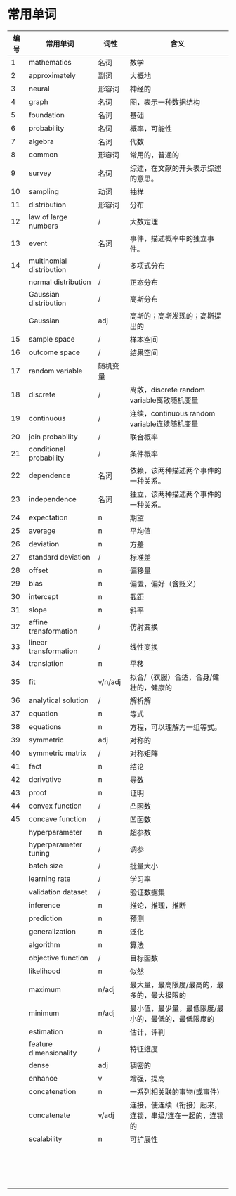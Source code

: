# 常用单词

|编号|常用单词|词性|含义|
|---|---|---|---|
|1|mathematics|名词|数学|
|2|approximately|副词|大概地|
|3|neural|形容词|神经的|
|4|graph|名词|图，表示一种数据结构|
|5|foundation|名词|基础|
|6|probability|名词|概率，可能性|
|7|algebra|名词|代数|
|8|common|形容词|常用的，普通的|
|9|survey|名词|综述，在文献的开头表示综述的意思。|
|10|sampling|动词|抽样|
|11|distribution|形容词|分布|
|12|law of large numbers|/|大数定理|
|13|event|名词|事件，描述概率中的独立事件。|
|14|multinomial distribution|/|多项式分布|
||normal distribution|/|正态分布|
||Gaussian distribution|/|高斯分布|
||Gaussian|adj|高斯的；高斯发现的；高斯提出的|
|15|sample space|/|样本空间|
|16|outcome space|/|结果空间|
|17|random variable|随机变量||
|18|discrete|/|离散，discrete random variable离散随机变量|
|19|continuous|/|连续，continuous random variable连续随机变量|
|20|join probability|/|联合概率|
|21|conditional probability|/|条件概率|
|22|dependence|名词|依赖，该两种描述两个事件的一种关系。|
|23|independence|名词|独立，该两种描述两个事件的一种关系。|
|24|expectation|n|期望|
|25|average|n|平均值|
|26|deviation|n|方差|
|27|standard deviation|/|标准差|
|28|offset|n|偏移量|
|29|bias|n|偏置，偏好（含贬义）|
|30|intercept|n|截距|
|31|slope|n|斜率|
|32|affine transformation|/|仿射变换|
|33|linear transformation|/|线性变换|
|34|translation|n|平移|
|35|fit|v/n/adj|拟合/（衣服）合适，合身/健壮的，健康的|
|36|analytical solution|/|解析解|
|37|equation|n|等式|
|38|equations|n|方程，可以理解为一组等式。|
|39|symmetric|adj|对称的|
|40|symmetric matrix|/|对称矩阵|
|41|fact|n|结论|
|42|derivative|n|导数|
|43|proof|n|证明|
|44|convex function|/|凸函数|
|45|concave function|/|凹函数|
||hyperparameter|n|超参数|
||hyperparameter tuning|/|调参|
||batch size|/|批量大小|
||learning rate|/|学习率|
||validation dataset|/|验证数据集|
||inference|n|推论，推理，推断|
||prediction|n|预测|
||generalization|n|泛化|
||algorithm|n|算法|
||objective function|/|目标函数|
||likelihood|n|似然|
||maximum|n/adj|最大量，最高限度/最高的，最多的，最大极限的|
||minimum|n/adj|最小值，最少量，最低限度/最小的，最低的，最低限度的|
||estimation|n|估计，评判|
||feature dimensionality|/|特征维度|
||dense|adj|稠密的|
||enhance|v|增强，提高|
||concatenation|n|一系列相关联的事物(或事件)|
||concatenate|v/adj|连接，使连续（衔接）起来，连锁，串级/连在一起的，连锁的|
||scalability|n|可扩展性|
|||||
|||||
|||||
|||||
|||||
|||||
|||||
|||||
|||||
|||||
|||||
|||||
|||||
|||||
|||||
|||||
